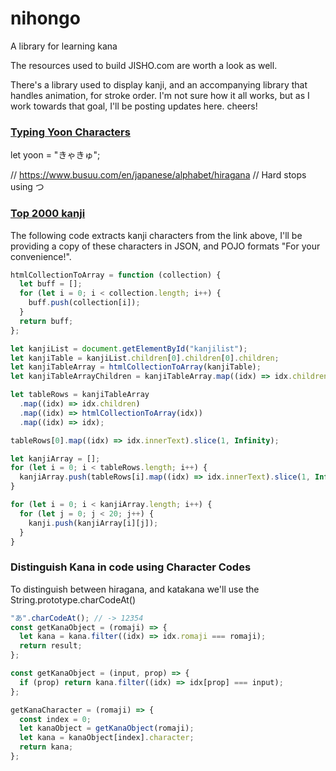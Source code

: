 # nihongo

A library for learning kana

The resources used to build JISHO.com are worth a look as well.

There's a library used to display kanji, and an accompanying library that handles animation,
for stroke order. I'm not sure how it all works, but as I work towards that goal, I'll be posting updates here. cheers!

### [Typing Yoon Characters](https://community.memrise.com/t/how-do-i-type-smaller-and-used-in-some-words/11947)

let yoon = "きゃきゅ";

// https://www.busuu.com/en/japanese/alphabet/hiragana
// Hard stops using つ

### [Top 2000 kanji](https://www.manythings.org/kanji/top2000kanji.html)

The following code extracts kanji characters from the link above, I'll be providing
a copy of these characters in JSON, and POJO formats "For your convenience!".

```js
htmlCollectionToArray = function (collection) {
  let buff = [];
  for (let i = 0; i < collection.length; i++) {
    buff.push(collection[i]);
  }
  return buff;
};

let kanjiList = document.getElementById("kanjilist");
let kanjiTable = kanjiList.children[0].children[0].children;
let kanjiTableArray = htmlCollectionToArray(kanjiTable);
let kanjiTableArrayChildren = kanjiTableArray.map((idx) => idx.children);

let tableRows = kanjiTableArray
  .map((idx) => idx.children)
  .map((idx) => htmlCollectionToArray(idx))
  .map((idx) => idx);

tableRows[0].map((idx) => idx.innerText).slice(1, Infinity);

let kanjiArray = [];
for (let i = 0; i < tableRows.length; i++) {
  kanjiArray.push(tableRows[i].map((idx) => idx.innerText).slice(1, Infinity));
}

for (let i = 0; i < kanjiArray.length; i++) {
  for (let j = 0; j < 20; j++) {
    kanji.push(kanjiArray[i][j]);
  }
}
```

### Distinguish Kana in code using Character Codes

To distinguish between hiragana, and katakana we'll use the String.prototype.charCodeAt()

```js
"あ".charCodeAt(); // -> 12354
const getKanaObject = (romaji) => {
  let kana = kana.filter((idx) => idx.romaji === romaji);
  return result;
};

const getKanaObject = (input, prop) => {
  if (prop) return kana.filter((idx) => idx[prop] === input);
};

getKanaCharacter = (romaji) => {
  const index = 0;
  let kanaObject = getKanaObject(romaji);
  let kana = kanaObject[index].character;
  return kana;
};
```

